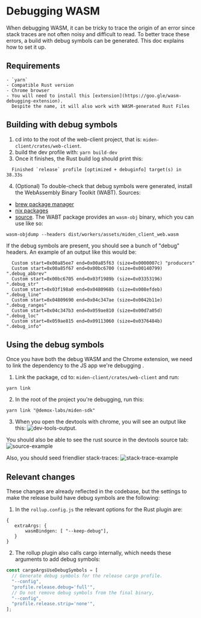 # Debugging WASM

When debugging WASM, it can be tricky to trace the origin of an error since stack traces are not often noisy and difficult to read.
To better trace these errors, a build with debug symbols can be generated. This doc explains how to set it up.

## Requirements
    - `yarn`
    - Compatible Rust version
    - Chrome browser
    - You will need to install this [extension](https://goo.gle/wasm-debugging-extension).
      Despite the name, it will also work with WASM-generated Rust Files
    
## Building with debug symbols

1. cd into to the root of the web-client project, that is: `miden-client/crates/web-client`.
2. build the dev profile with: 
   ```yarn build-dev```
3. Once it finishes, the Rust build log should print this:
  ```
    Finished `release` profile [optimized + debuginfo] target(s) in 38.33s
  ```
  4. (Optional) To double-check that debug symbols were generated, install the WebAssembly Binary Toolkit (WABT). Sources:
  - [brew package manager](https://formulae.brew.sh/formula/wabt)
  - [nix packages](https://github.com/NixOS/nixpkgs/blob/25e53aa156d47bad5082ff7618f5feb1f5e02d01/pkgs/by-name/wa/wabt/package.nix#L27)
  - [source](https://github.com/WebAssembly/wabt).
 The WABT package provides an `wasm-obj` binary, which you can use like so:
 ```
 wasm-objdump --headers dist/workers/assets/miden_client_web.wasm
 ```
 If the debug symbols are present, you should see a bunch of "debug" headers.
 An example of an output like this would be:
 ```
   Custom start=0x00a85ee7 end=0x00a85f63 (size=0x0000007c) "producers"
   Custom start=0x00a85f67 end=0x00bc6700 (size=0x00140799) ".debug_abbrev"
   Custom start=0x00bc6705 end=0x03f1989b (size=0x03353196) ".debug_str"
   Custom start=0x03f198a0 end=0x0480968b (size=0x008efdeb) ".debug_line"
   Custom start=0x04809690 end=0x04c347ae (size=0x0042b11e) ".debug_ranges"
   Custom start=0x04c347b3 end=0x059ae810 (size=0x00d7a05d) ".debug_loc"
   Custom start=0x059ae815 end=0x09113060 (size=0x0376484b) ".debug_info"
 ```
    
## Using the debug symbols

Once you have both the debug WASM and the Chrome extension, we need to link
the dependency to the JS app we're debugging .

1. Link the package, cd to: `miden-client/crates/web-client` and run:
```
yarn link 
```
2. In the root of the project you're debugging, run this:
```
yarn link "@demox-labs/miden-sdk"
```
3. When you open the devtools with chrome, you will see an output like this:
![dev-tools-output](./devtools-output.png).

You should also be able to see the rust source in the devtools source tab:
![source-example](./source-example.png)

Also, you should seed friendlier stack-traces:
![stack-trace-example](./stack-trace-example.png)


## Relevant changes

These changes are already reflected in the codebase, but the settings to make the release build have debug symbols are the following:

1. In the `rollup.config.js` the relevant options for the Rust plugin are:
```
{
   extraArgs: {
       wasmBindgen: [ "--keep-debug"],
   } 
}
```
2. The rollup plugin also calls cargo internally, which needs these arguments to add debug symbols:
   
```javascript
const cargoArgsUseDebugSymbols = [
  // Generate debug symbols for the release cargo profile.
  "--config",
  "profile.release.debug='full'",
  // Do not remove debug symbols from the final binary,
  "--config",
  "profile.release.strip='none'",
];
```
